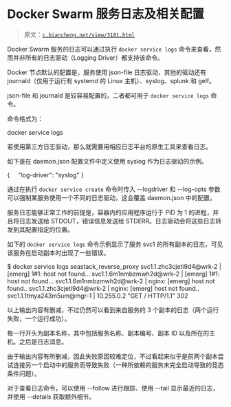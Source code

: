 # Docker Swarm 服务日志及相关配置

> 原文：[`c.biancheng.net/view/3181.html`](http://c.biancheng.net/view/3181.html)

Docker Swarm 服务的日志可以通过执行 `docker service logs` 命令来查看，然而并非所有的日志驱动（Logging Driver）都支持该命令。

Docker 节点默认的配置是，服务使用 json-file 日志驱动，其他的驱动还有 journald（仅用于运行有 systemd 的 Linux 主机）、syslog、splunk 和 gelf。

json-file 和 journald 是较容易配置的，二者都可用于 `docker service logs` 命令。

命令格式为：

docker service logs <service-name>

若使用第三方日志驱动，那么就需要用相应日志平台的原生工具来查看日志。

如下是在 daemon.json 配置文件中定义使用 syslog 作为日志驱动的示例。

{
    "log-driver": "syslog"
}

通过在执行 `docker service create` 命令时传入 --logdriver 和 --log-opts 参数可以强制某服务使用一个不同的日志驱动，这会覆盖 daemon.json 中的配置。

服务日志能够正常工作的前提是，容器内的应用程序运行于 PID 为 1 的进程，并且将日志发送给 STDOUT，错误信息发送给 STDERR。日志驱动会将这些日志转发到其配置指定的位置。

如下的 `docker service logs` 命令示例显示了服务 svc1 的所有副本的日志，可见该服务在启动副本时出现了一些错误。

$ docker service logs seastack_reverse_proxy
svc1.1.zhc3cjeti9d4@wrk-2 | [emerg] 1#1: host not found...
svc1.1.6m1nmbzmwh2d@wrk-2 | [emerg] 1#1: host not found...
svc1.1.6m1nmbzmwh2d@wrk-2 | nginx: [emerg] host not found..
svc1.1.zhc3cjeti9d4@wrk-2 | nginx: [emerg] host not found..
svc1.1.1tmya243m5um@mgr-1 | 10.255.0.2 "GET / HTTP/1.1" 302

以上输出内容有删减，不过仍然可以看到来自服务的 3 个副本的日志（两个运行失败，一个运行成功）。

每一行开头为副本名称，其中包括服务名称、副本编号、副本 ID 以及所在的主机。之后是日志消息。

由于输出内容有所删减，因此失败原因较难定位，不过看起来似乎是前两个副本尝试连接另一个启动中的服务而导致失败（一种所依赖的服务未完全启动导致的竞态条件问题）。

对于查看日志命令，可以使用 --follow 进行跟踪、使用 --tail 显示最近的日志，并使用 --details 获取额外细节。